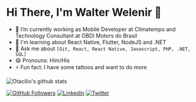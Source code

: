 # Hi There, I'm Walter Welenir 👋

- 🔭 I’m currently working as Mobile Developer at Climatempo and Technology Consultant at OBDI Motors do Brasil
- 🌱 I'm learning about React Native, Flutter, NodeJS and .NET
- 💬 Ask me about `[Git, React, React Native, Javascript, PHP, .NET, SQL]` 
- 😄 Pronouns: Him/His
- ⚡ Fun fact: I have some tattoos and want to do more

![Otacilio's github stats](https://github-readme-stats.vercel.app/api?username=wwelenir&show_icons=true&theme=chartreuse-dark)

[![GitHub Followers](https://img.shields.io/github/followers/wwelenir?style=flat&labelColor=0D0D0D&logo=Github&Color=white)](https://github.com/wwelenir)
[![Linkedin](https://img.shields.io/badge/-LinkedIn-060606?style=flat&labelColor=0D0D0D&logo=Linkedin&Color=white)](https://www.linkedin.com/in/wwelenir/)
[![Twitter](https://img.shields.io/badge/-Twitter-060606?style=flat&labelColor=0D0D0D&logo=Twitter&Color=white)](https://twitter.com/wwelenir)
